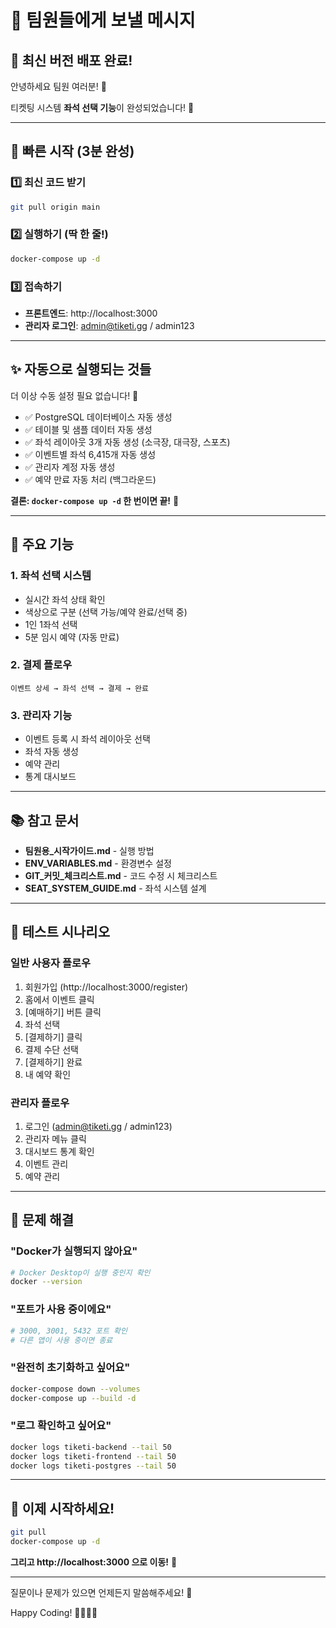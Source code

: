 # 📢 팀원들에게 보낼 메시지

## 🎉 최신 버전 배포 완료!

안녕하세요 팀원 여러분! 👋

티켓팅 시스템 **좌석 선택 기능**이 완성되었습니다! 🎫

---

## 🚀 빠른 시작 (3분 완성)

### 1️⃣ 최신 코드 받기
```bash
git pull origin main
```

### 2️⃣ 실행하기 (딱 한 줄!)
```bash
docker-compose up -d
```

### 3️⃣ 접속하기
- **프론트엔드**: http://localhost:3000
- **관리자 로그인**: admin@tiketi.gg / admin123

---

## ✨ 자동으로 실행되는 것들

더 이상 수동 설정 필요 없습니다! 🎊

- ✅ PostgreSQL 데이터베이스 자동 생성
- ✅ 테이블 및 샘플 데이터 자동 생성
- ✅ 좌석 레이아웃 3개 자동 생성 (소극장, 대극장, 스포츠)
- ✅ 이벤트별 좌석 6,415개 자동 생성
- ✅ 관리자 계정 자동 생성
- ✅ 예약 만료 자동 처리 (백그라운드)

**결론: `docker-compose up -d` 한 번이면 끝!** 🎯

---

## 🎯 주요 기능

### 1. **좌석 선택 시스템**
- 실시간 좌석 상태 확인
- 색상으로 구분 (선택 가능/예약 완료/선택 중)
- 1인 1좌석 선택
- 5분 임시 예약 (자동 만료)

### 2. **결제 플로우**
```
이벤트 상세 → 좌석 선택 → 결제 → 완료
```

### 3. **관리자 기능**
- 이벤트 등록 시 좌석 레이아웃 선택
- 좌석 자동 생성
- 예약 관리
- 통계 대시보드

---

## 📚 참고 문서

- **팀원용_시작가이드.md** - 실행 방법
- **ENV_VARIABLES.md** - 환경변수 설정
- **GIT_커밋_체크리스트.md** - 코드 수정 시 체크리스트
- **SEAT_SYSTEM_GUIDE.md** - 좌석 시스템 설계

---

## 🧪 테스트 시나리오

### 일반 사용자 플로우
1. 회원가입 (http://localhost:3000/register)
2. 홈에서 이벤트 클릭
3. [예매하기] 버튼 클릭
4. 좌석 선택
5. [결제하기] 클릭
6. 결제 수단 선택
7. [결제하기] 완료
8. 내 예약 확인

### 관리자 플로우
1. 로그인 (admin@tiketi.gg / admin123)
2. 관리자 메뉴 클릭
3. 대시보드 통계 확인
4. 이벤트 관리
5. 예약 관리

---

## 🚨 문제 해결

### "Docker가 실행되지 않아요"
```bash
# Docker Desktop이 실행 중인지 확인
docker --version
```

### "포트가 사용 중이에요"
```bash
# 3000, 3001, 5432 포트 확인
# 다른 앱이 사용 중이면 종료
```

### "완전히 초기화하고 싶어요"
```bash
docker-compose down --volumes
docker-compose up --build -d
```

### "로그 확인하고 싶어요"
```bash
docker logs tiketi-backend --tail 50
docker logs tiketi-frontend --tail 50
docker logs tiketi-postgres --tail 50
```

---

## 🎊 이제 시작하세요!

```bash
git pull
docker-compose up -d
```

**그리고 http://localhost:3000 으로 이동!** 🚀

---

질문이나 문제가 있으면 언제든지 말씀해주세요! 💬

Happy Coding! 👨‍💻👩‍💻

